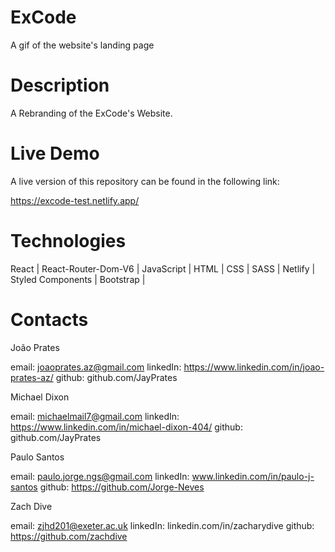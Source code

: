 # ExCode

A gif of the website's landing page

# Description

A Rebranding of the ExCode's Website.

# Live Demo

A live version of this repository can be found in the following link:

https://excode-test.netlify.app/

# Technologies

React | React-Router-Dom-V6 | JavaScript | HTML | CSS | SASS | Netlify | Styled Components | Bootstrap |


# Contacts
João Prates

email: joaoprates.az@gmail.com
linkedIn: https://www.linkedin.com/in/joao-prates-az/
github: github.com/JayPrates


Michael Dixon

email: michaelmail7@gmail.com
linkedIn: https://www.linkedin.com/in/michael-dixon-404/
github: github.com/JayPrates

Paulo Santos

email: paulo.jorge.ngs@gmail.com
linkedIn: www.linkedin.com/in/paulo-j-santos
github: https://github.com/Jorge-Neves

Zach Dive

email: zjhd201@exeter.ac.uk
linkedIn: linkedin.com/in/zacharydive
github: https://github.com/zachdive
